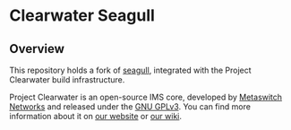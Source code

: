 Clearwater Seagull
==================

Overview
--------

This repository holds a fork of [seagull](http://gull.sourceforge.net/project/), integrated with the Project Clearwater build infrastructure.

Project Clearwater is an open-source IMS core, developed by [Metaswitch Networks](http://www.metaswitch.com) and released under the [GNU GPLv3](http://www.projectclearwater.org/download/license/). You can find more information about it on [our website](http://www.projectclearwater.org/) or [our wiki](http://clearwater.readthedocs.org/en/latest/).
